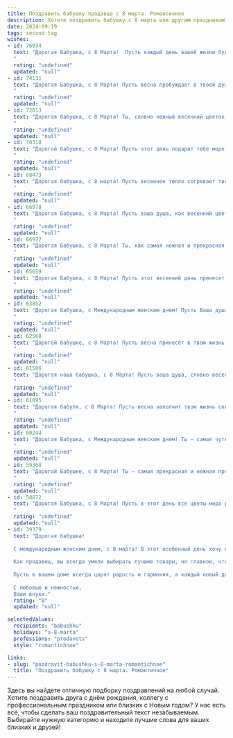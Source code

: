 ```yaml
---
title: Поздравить бабушку продавца с 8 марта. Романтичное
description: Хотите поздравить бабушку с 8 марта или другим праздником? Наш ИИ создаст незабываемое поздравление, а вы обязательно выделитесь среди других.  
date: 2024-09-19
tags: second tag
wishes:
- id: 76934
  text: "Дорогая Бабушка, с 8 Марта!  Пусть каждый день вашей жизни будет наполнен красотой, теплом и любовью, как весенний сад в цвету. Спасибо за вашу доброту, заботу и нежность - вы настоящая королева нашего сердца.
  "
  rating: "undefined"
  updated: "null"
- id: 74131
  text: "Дорогая Бабушка, с 8 Марта! Пусть весна пробуждает в твоей душе самые нежные чувства, а каждый день наполняется радостью, как весенний сад ароматом цветов. Спасибо за твою заботу, доброту и за то, что ты всегда была для меня настоящей опорой. Пусть твоя жизнь будет такой же яркой и светлой, как весеннее солнце!  ❤️
  "
  rating: "undefined"
  updated: "null"
- id: 72813
  text: "Дорогая бабушка, с 8 Марта! Ты, словно нежный весенний цветок, расцветаешь каждый день, с твоим добрым сердцем и заботливыми руками, с душой, полную любви и тепла. Пусть твой путь всегда будет светлым, а сердце – радостным. С праздником, наша любимая!
  "
  rating: "undefined"
  updated: "null"
- id: 70318
  text: "Дорогой бабушке, с 8 Марта! Пусть этот день подарит тебе море цветов, улыбок и тепла! Твой нежный характер, умение создавать уют и забота о близких - все это делает тебя настоящей волшебницей. С праздником, наша самая любимая продавщица! 💖
  "
  rating: "undefined"
  updated: "null"
- id: 68473
  text: "Дорогая бабушка, с 8 марта! Пусть весеннее тепло согревает твою душу, а улыбка не сходит с лица. Ты – светлый лучик радости в нашей семье, который согревает всех своим теплом. Спасибо тебе за твою доброту, заботу и нежность. Пусть твоя жизнь будет наполнена любовью, счастьем и благополучием.
  "
  rating: "undefined"
  updated: "null"
- id: 66978
  text: "Дорогая Бабушка, с 8 Марта! Пусть ваша душа, как весенний цветок, расцветает от радости, а сердце поет от любви. Вы – настоящая королева, которая умеет очаровать всех своим добрым сердцем и прекрасным вкусом,  как истинный продавец, умеющий найти подход к каждому. Пусть этот день будет наполнен цветами, улыбками и теплыми словами. С праздником!
  "
  rating: "undefined"
  updated: "null"
- id: 66977
  text: "Дорогая Бабушка, с 8 Марта! Ты, как самая нежная и прекрасная весна, приносишь в нашу жизнь тепло и уют. Спасибо тебе за твою любовь, заботу и бесконечное терпение. Пусть каждый день будет наполнен счастьем, добром и радостными моментами!
  "
  rating: "undefined"
  updated: "null"
- id: 65659
  text: "Дорогая Бабушка, с 8 Марта! Пусть этот весенний день принесет тебе столько же тепла и радости, сколько ты даришь нам каждый день. Ты – наша любимая волшебница, которая умеет создавать чудеса, как настоящий продавец, делая каждый день ярче и богаче. Желаю тебе весеннего настроения, крепкого здоровья и безграничного счастья!
  "
  rating: "undefined"
  updated: "null"
- id: 63852
  text: "Дорогая Бабушка, с Международным женским днем! Пусть Ваша душа всегда сияет ярким светом, а сердце согревается любовью близких. Спасибо Вам за Вашу доброту, заботу и Ваш нежный аромат, который всегда будет напоминать о домашнем уюте. Пусть каждый день будет полон радости, как весенний букет, а Ваши руки, которые так умело создают уют, никогда не устанут. С праздником, наша любимая!
  "
  rating: "undefined"
  updated: "null"
- id: 62568
  text: "Дорогой бабушке, с 8 Марта! Пусть весна принесёт в твою жизнь столько же тепла и радости, сколько ты дарила всем своим покупателям. Ты, как настоящий цветок, расцветаешь  в окружении людей, делая их жизнь лучше.  Будь счастлива, любима и всегда здорова!
  "
  rating: "undefined"
  updated: "null"
- id: 61586
  text: "Дорогая наша бабушка, с 8 Марта! Пусть ваша душа, словно весенний цветок, расцветает от радости и любви, а сердце наполняется теплом от наших искренних поздравлений. Вы – самая добрая, самая заботливая, самая чуткая, и ваш труд продавца, который приносит радость другим, - это истинное призвание. Желаем вам крепкого здоровья, светлых радостей и много улыбок!
  "
  rating: "undefined"
  updated: "null"
- id: 61095
  text: "Дорогая бабуля, с 8 Марта! Пусть весна наполнит твою жизнь солнечным светом, а сердце - теплом любви и нежности. Ты, как прекрасный цветок, расцветаешь каждый день, даря радость и тепло всем вокруг. Спасибо за твой труд, за твою любовь, за твою нежную заботу!
  "
  rating: "undefined"
  updated: "null"
- id: 60244
  text: "Дорогая Бабушка, с Международным женским днем! Ты – самая чуткая и добрая душа, настоящая волшебница, которая умеет создавать тепло и уют своим обаянием и нежностью. Спасибо за твои удивительные руки, которые всегда готовы помочь, за твою светлую улыбку, которая согревает как летнее солнце, и за твою мудрость, которая словно маяк освещает путь. Пусть этот день будет наполнен счастьем, радостью и любовью, а улыбка не сходит с твоего лица! С праздником!
  "
  rating: "undefined"
  updated: "null"
- id: 59368
  text: "Дорогой Бабушке, с 8 Марта! Ты – самая прекрасная и нежная продавец, которую я знаю! Пусть твоя душа светится от счастья, а  каждый день будет наполнен любовью и благодарностью. Спасибо за твою заботу и доброту, ты – настоящий подарок судьбы!
  "
  rating: "undefined"
  updated: "null"
- id: 58872
  text: "Дорогая Бабушка, с 8 Марта! Пусть в этот день все цветы мира расцветают для тебя, а весна принесет столько же радости и тепла, сколько ты даришь нам своим добром и заботой. Ты - самая прекрасная продавщица в мире, ведь твои улыбки и сердечность всегда согревают души покупателей.  Будь счастлива, любима и здорова!
  "
  rating: "undefined"
  updated: "null"
- id: 39379
  text: "Дорогая бабушка!
  
  С международным женским днем, с 8 марта! В этот особенный день хочу сказать, как вы важны для нас. Вы — как цветок, который дарит своим вниманием и заботой тепло и уют. Ваша доброта и мудрость, словно светлая радость, наполняют наши сердца.
  
  Как продавец, вы всегда умели выбирать лучшие товары, но главное, что вы подарили нам — это любовь и поддержку. Ваша улыбка затмевает любой весенний день, а ваша сила вдохновляет нас каждый миг.
  
  Пусть в вашем доме всегда царят радость и гармония, а каждый новый день приносит только счастье. Вы — наша самая большая драгоценность, цена которой не измеряется в деньгах.
  
  С любовью и нежностью,
  Ваши внуки."
  rating: "0"
  updated: "null"

selectedValues:
  recipients: "babushku"
  holidays: "s-8-marta"
  professions: "prodavets"
  style: "romantichnoe"

links:
- slug: "pozdravit-babushku-s-8-marta-romantichnoe"
  title: "Поздравить бабушку с 8 марта. Романтичное"
---
```


Здесь вы найдете отличную подборку поздравлений на любой случай. 
Хотите поздравить друга с днём рождения, коллегу с профессиональным праздником или близких с Новым годом? У нас есть всё, чтобы сделать ваш поздравительный текст незабываемым. Выбирайте нужную категорию и находите лучшие слова для ваших близких и друзей!
